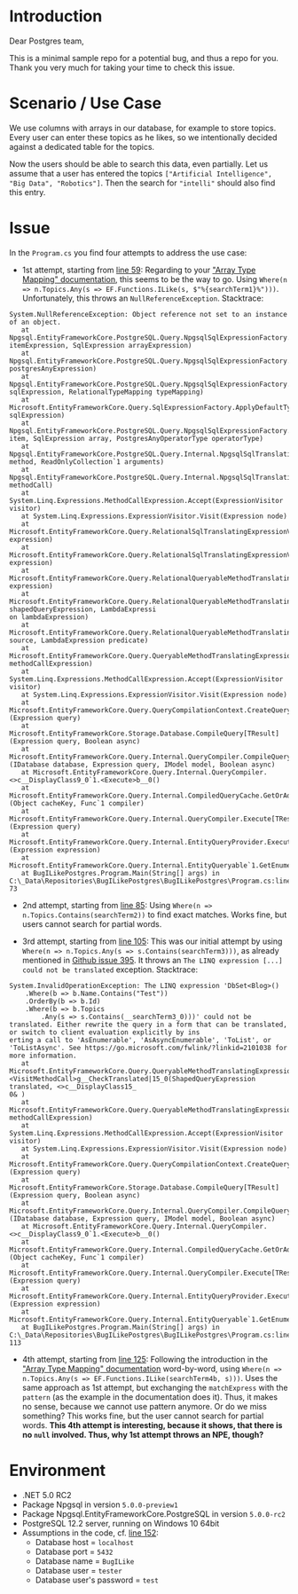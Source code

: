# Introduction
Dear Postgres team,

This is a minimal sample repo for a potential bug, and thus a repo for you. Thank you very much for taking your time to check this issue.

# Scenario / Use Case
We use columns with arrays in our database, for example to store topics. Every user can enter these topics as he likes, so we intentionally decided against a dedicated table for the topics.

Now the users should be able to search this data, even partially. Let us assume that a user has entered the topics `["Artificial Intelligence", "Big Data", "Robotics"]`. Then the search for `"intelli"` should also find this entry.

# Issue
In the `Program.cs` you find four attempts to address the use case:

- 1st attempt, starting from [line 59](https://github.com/SommerEngineering/BugILikePostgres/blob/main/BugILikePostgres/Program.cs#L59): Regarding to your ["Array Type Mapping" documentation](https://www.npgsql.org/efcore/mapping/array.html), this seems to be the way to go. Using `Where(n => n.Topics.Any(s => EF.Functions.ILike(s, $"%{searchTerm1}%")))`. Unfortunately, this throws an `NullReferenceException`. Stacktrace:

```
System.NullReferenceException: Object reference not set to an instance of an object.
   at Npgsql.EntityFrameworkCore.PostgreSQL.Query.NpgsqlSqlExpressionFactory.ApplyTypeMappingsOnItemAndArray(SqlExpression itemExpression, SqlExpression arrayExpression)
   at Npgsql.EntityFrameworkCore.PostgreSQL.Query.NpgsqlSqlExpressionFactory.ApplyTypeMappingOnAny(PostgresAnyExpression postgresAnyExpression)
   at Npgsql.EntityFrameworkCore.PostgreSQL.Query.NpgsqlSqlExpressionFactory.ApplyTypeMapping(SqlExpression sqlExpression, RelationalTypeMapping typeMapping)
   at Microsoft.EntityFrameworkCore.Query.SqlExpressionFactory.ApplyDefaultTypeMapping(SqlExpression sqlExpression)
   at Npgsql.EntityFrameworkCore.PostgreSQL.Query.NpgsqlSqlExpressionFactory.Any(SqlExpression item, SqlExpression array, PostgresAnyOperatorType operatorType)
   at Npgsql.EntityFrameworkCore.PostgreSQL.Query.Internal.NpgsqlSqlTranslatingExpressionVisitor.VisitArrayMethodCall(MethodInfo method, ReadOnlyCollection`1 arguments)
   at Npgsql.EntityFrameworkCore.PostgreSQL.Query.Internal.NpgsqlSqlTranslatingExpressionVisitor.VisitMethodCall(MethodCallExpression methodCall)
   at System.Linq.Expressions.MethodCallExpression.Accept(ExpressionVisitor visitor)
   at System.Linq.Expressions.ExpressionVisitor.Visit(Expression node)
   at Microsoft.EntityFrameworkCore.Query.RelationalSqlTranslatingExpressionVisitor.TranslateInternal(Expression expression)
   at Microsoft.EntityFrameworkCore.Query.RelationalSqlTranslatingExpressionVisitor.Translate(Expression expression)
   at Microsoft.EntityFrameworkCore.Query.RelationalQueryableMethodTranslatingExpressionVisitor.TranslateExpression(Expression expression)
   at Microsoft.EntityFrameworkCore.Query.RelationalQueryableMethodTranslatingExpressionVisitor.TranslateLambdaExpression(ShapedQueryExpression shapedQueryExpression, LambdaExpressi
on lambdaExpression)
   at Microsoft.EntityFrameworkCore.Query.RelationalQueryableMethodTranslatingExpressionVisitor.TranslateWhere(ShapedQueryExpression source, LambdaExpression predicate)
   at Microsoft.EntityFrameworkCore.Query.QueryableMethodTranslatingExpressionVisitor.VisitMethodCall(MethodCallExpression methodCallExpression)
   at System.Linq.Expressions.MethodCallExpression.Accept(ExpressionVisitor visitor)
   at System.Linq.Expressions.ExpressionVisitor.Visit(Expression node)
   at Microsoft.EntityFrameworkCore.Query.QueryCompilationContext.CreateQueryExecutor[TResult](Expression query)
   at Microsoft.EntityFrameworkCore.Storage.Database.CompileQuery[TResult](Expression query, Boolean async)
   at Microsoft.EntityFrameworkCore.Query.Internal.QueryCompiler.CompileQueryCore[TResult](IDatabase database, Expression query, IModel model, Boolean async)
   at Microsoft.EntityFrameworkCore.Query.Internal.QueryCompiler.<>c__DisplayClass9_0`1.<Execute>b__0()
   at Microsoft.EntityFrameworkCore.Query.Internal.CompiledQueryCache.GetOrAddQuery[TResult](Object cacheKey, Func`1 compiler)
   at Microsoft.EntityFrameworkCore.Query.Internal.QueryCompiler.Execute[TResult](Expression query)
   at Microsoft.EntityFrameworkCore.Query.Internal.EntityQueryProvider.Execute[TResult](Expression expression)
   at Microsoft.EntityFrameworkCore.Query.Internal.EntityQueryable`1.GetEnumerator()
   at BugILikePostgres.Program.Main(String[] args) in C:\_Data\Repositories\BugILikePostgres\BugILikePostgres\Program.cs:line 73
```

- 2nd attempt, starting from [line 85](https://github.com/SommerEngineering/BugILikePostgres/blob/main/BugILikePostgres/Program.cs#L85): Using `Where(n => n.Topics.Contains(searchTerm2))` to find exact matches. Works fine, but users cannot search for partial words.

- 3rd attempt, starting from [line 105](https://github.com/SommerEngineering/BugILikePostgres/blob/main/BugILikePostgres/Program.cs#L105): This was our initial attempt by using `Where(n => n.Topics.Any(s => s.Contains(searchTerm3)))`, as already mentioned in [Github issue 395](https://github.com/npgsql/efcore.pg/issues/395#issuecomment-718807096). It throws an `The LINQ expression [...] could not be translated` exception. Stacktrace:

```
System.InvalidOperationException: The LINQ expression 'DbSet<Blog>()
    .Where(b => b.Name.Contains("Test"))
    .OrderBy(b => b.Id)
    .Where(b => b.Topics
        .Any(s => s.Contains(__searchTerm3_0)))' could not be translated. Either rewrite the query in a form that can be translated, or switch to client evaluation explicitly by ins
erting a call to 'AsEnumerable', 'AsAsyncEnumerable', 'ToList', or 'ToListAsync'. See https://go.microsoft.com/fwlink/?linkid=2101038 for more information.
   at Microsoft.EntityFrameworkCore.Query.QueryableMethodTranslatingExpressionVisitor.<VisitMethodCall>g__CheckTranslated|15_0(ShapedQueryExpression translated, <>c__DisplayClass15_
0& )
   at Microsoft.EntityFrameworkCore.Query.QueryableMethodTranslatingExpressionVisitor.VisitMethodCall(MethodCallExpression methodCallExpression)
   at System.Linq.Expressions.MethodCallExpression.Accept(ExpressionVisitor visitor)
   at System.Linq.Expressions.ExpressionVisitor.Visit(Expression node)
   at Microsoft.EntityFrameworkCore.Query.QueryCompilationContext.CreateQueryExecutor[TResult](Expression query)
   at Microsoft.EntityFrameworkCore.Storage.Database.CompileQuery[TResult](Expression query, Boolean async)
   at Microsoft.EntityFrameworkCore.Query.Internal.QueryCompiler.CompileQueryCore[TResult](IDatabase database, Expression query, IModel model, Boolean async)
   at Microsoft.EntityFrameworkCore.Query.Internal.QueryCompiler.<>c__DisplayClass9_0`1.<Execute>b__0()
   at Microsoft.EntityFrameworkCore.Query.Internal.CompiledQueryCache.GetOrAddQuery[TResult](Object cacheKey, Func`1 compiler)
   at Microsoft.EntityFrameworkCore.Query.Internal.QueryCompiler.Execute[TResult](Expression query)
   at Microsoft.EntityFrameworkCore.Query.Internal.EntityQueryProvider.Execute[TResult](Expression expression)
   at Microsoft.EntityFrameworkCore.Query.Internal.EntityQueryable`1.GetEnumerator()
   at BugILikePostgres.Program.Main(String[] args) in C:\_Data\Repositories\BugILikePostgres\BugILikePostgres\Program.cs:line 113
```

- 4th attempt, starting from [line 125](https://github.com/SommerEngineering/BugILikePostgres/blob/main/BugILikePostgres/Program.cs#L125): Following the introduction in the ["Array Type Mapping" documentation](https://www.npgsql.org/efcore/mapping/array.html) word-by-word, using `Where(n => n.Topics.Any(s => EF.Functions.ILike(searchTerm4b, s)))`. Uses the same approach as 1st attempt, but exchanging the `matchExpress` with the `pattern` (as the example in the documentation does it). Thus, it makes no sense, because we cannot use pattern anymore. Or do we miss something? This works fine, but the user cannot search for partial words. **This 4th attempt is interesting, because it shows, that there is no `null` involved. Thus, why 1st attempt throws an NPE, though?**

# Environment
- .NET 5.0 RC2
- Package Npgsql in version `5.0.0-preview1`
- Package Npgsql.EntityFrameworkCore.PostgreSQL in version `5.0.0-rc2`
- PostgreSQL 12.2 server, running on Windows 10 64bit
- Assumptions in the code, cf. [line 152](https://github.com/SommerEngineering/BugILikePostgres/blob/main/BugILikePostgres/Program.cs#L152):
    - Database host = `localhost`
    - Database port = `5432`
    - Database name = `BugILike`
    - Database user = `tester`
    - Database user's password = `test`
